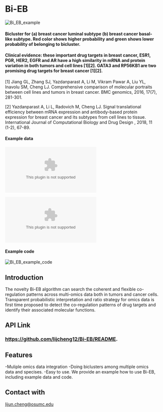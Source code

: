 # Bi-EB
![Bi_EB_example](https://user-images.githubusercontent.com/53017373/126046429-469fb8d6-1504-42d8-8dc9-fd3451db268c.png)
#### Bicluster for (a) breast cancer luminal subtype (b) breast cancer basal-like subtype. Red color shows higher probability and green shows lower probability of belonging to bicluster. 
#### Clinical evidence: these important drug targets in breast cancer, ESR1, PGR, HER2, EGFR and AR have a high similarity in mRNA and protein variation in both tumors and cell lines [1][2]. GATA3 and RP56KB1 are two promising drug targets for breast cancer [1][2].
[1] Jiang GL, Zhang SJ, Yazdanparast A, Li M, Vikram Pawar A, Liu YL, Inavolu SM, Cheng LJ. Comprehensive comparison of molecular portraits between cell lines and tumors in breast cancer. BMC genomics, 2016, 17(7), 281-301. <p>
[2] Yazdanparast A, Li L, Radovich M, Cheng LJ. Signal translational efficiency between mRNA expression and antibody-based protein expression for breast cancer and its subtypes from cell lines to tissue. International Journal of Computational Biology and Drug Design , 2018, 11 (1-2), 67-89.


#### Example data
![Bi_EB_example_data](https://github.com/lijcheng12/Bi-EB/blob/main/Example%20data%20for%20Bi-EB.xlsx) <p>
![Bi_EB_example_data](https://github.com/lijcheng12/Bi-EB/blob/main/Example%20data%20for%20Bi-EB.xlsx)
#### Example code
![Bi_EB_example_code](https://github.com/lijcheng12/Bi-EB/blob/main/Bi-EB_Example.R)

## Introduction
The novelty Bi-EB algorithm can search the coherent and flexible co-regulation patterns across multi-omics data both in tumors and cancer cells. Transparent probabilistic interpretation and ratio strategy for omics data is first time proposed to detect the co-regulation patterns of drug targets and identify their associated molecular functions. 


## API Link
### https://github.com/lijcheng12/Bi-EB/README.

## Features
-Muliple omics data integration
-Doing biclusters among multiple omics data and specises.
-Easy to use. We provide an example how to use Bi-EB, including example data and code.

## Contact with

lijun.cheng@osumc.edu
